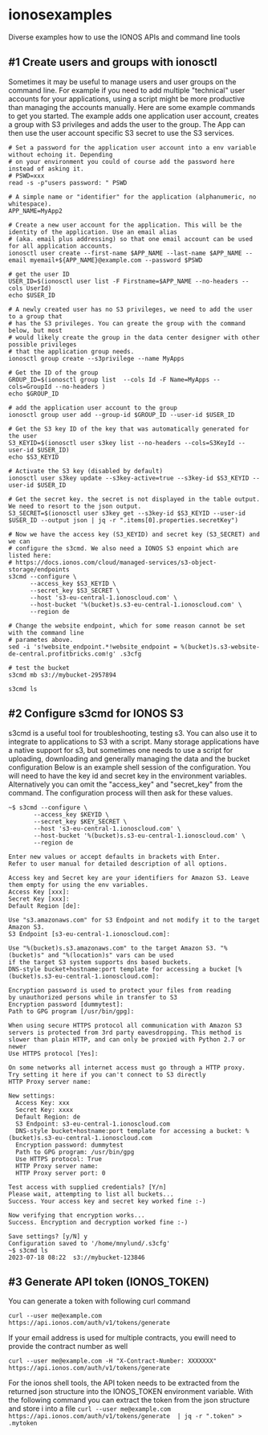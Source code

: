 # ionosexamples
Diverse examples how to use the IONOS APIs and command line tools

## #1 Create users and groups with ionosctl

Sometimes it may be useful to manage users and user groups on the command line. For example if you need to add multiple "technical" user accounts for your applications, using a script might be more productive than managing the accounts manually. Here are some example commands to get you started. The example adds one application user account, creates a group with S3 privileges and adds the user to the group. The App can then use the user account specific S3 secret to use the S3 services.

```
# Set a password for the application user account into a env variable without echoing it. Depending
# on your environment you could of course add the password here instead of asking it.
# PSWD=xxx
read -s -p"users password: " PSWD

# A simple name or "identifier" for the application (alphanumeric, no whitespace).
APP_NAME=MyApp2

# Create a new user account for the application. This will be the identity of the application. Use an email alias
# (aka. email plus addressing) so that one email account can be used for all application accounts.
ionosctl user create --first-name $APP_NAME --last-name $APP_NAME --email myemail+${APP_NAME}@example.com --password $PSWD

# get the user ID
USER_ID=$(ionosctl user list -F Firstname=$APP_NAME --no-headers --cols UserId)
echo $USER_ID

# A newly created user has no S3 privileges, we need to add the user to a group that
# has the S3 privileges. You can greate the group with the command below, but most
# would likely create the group in the data center designer with other possible privileges
# that the application group needs.
ionosctl group create --s3privilege --name MyApps

# Get the ID of the group
GROUP_ID=$(ionosctl group list  --cols Id -F Name=MyApps --cols=GroupId --no-headers )
echo $GROUP_ID

# add the application user account to the group
ionosctl group user add --group-id $GROUP_ID --user-id $USER_ID

# Get the S3 key ID of the key that was automatically generated for the user
S3_KEYID=$(ionosctl user s3key list --no-headers --cols=S3KeyId --user-id $USER_ID)
echo $S3_KEYID

# Activate the S3 key (disabled by default)
ionosctl user s3key update --s3key-active=true --s3key-id $S3_KEYID --user-id $USER_ID

# Get the secret key. the secret is not displayed in the table output. We need to resort to the json output.
S3_SECRET=$(ionosctl user s3key get --s3key-id $S3_KEYID --user-id $USER_ID --output json | jq -r ".items[0].properties.secretKey")

# Now we have the access key (S3_KEYID) and secret key (S3_SECRET) and we can
# configure the s3cmd. We also need a IONOS S3 enpoint which are listed here:
# https://docs.ionos.com/cloud/managed-services/s3-object-storage/endpoints
s3cmd --configure \
      --access_key $S3_KEYID \
      --secret_key $S3_SECRET \
      --host 's3-eu-central-1.ionoscloud.com' \
      --host-bucket '%(bucket)s.s3-eu-central-1.ionoscloud.com' \
      --region de

# Change the website endpoint, which for some reason cannot be set with the command line
# parametes above.
sed -i 's!website_endpoint.*!website_endpoint = %(bucket)s.s3-website-de-central.profitbricks.com!g' .s3cfg

# test the bucket
s3cmd mb s3://mybucket-2957894

s3cmd ls
```


## #2 Configure s3cmd for IONOS S3
s3cmd is a useful tool for troubleshooting, testing s3. You can also use it to integrate to applications to S3 with a script. Many storage applications have a native support for s3, but sometimes one needs to use a script for uploading, downloading and generally managing the data and the bucket configuration Below is an example shell session of the configuration. You will need to have the key id and secret key in the environment variables. Alternatively you can omit the "access_key" and "secret_key" from the command. The configuration process will then ask for these values.

```
~$ s3cmd --configure \
       --access_key $KEYID \
       --secret_key $KEY_SECRET \
       --host 's3-eu-central-1.ionoscloud.com' \
       --host-bucket '%(bucket)s.s3-eu-central-1.ionoscloud.com' \
       --region de

Enter new values or accept defaults in brackets with Enter.
Refer to user manual for detailed description of all options.

Access key and Secret key are your identifiers for Amazon S3. Leave them empty for using the env variables.
Access Key [xxx]:
Secret Key [xxx]:
Default Region [de]:

Use "s3.amazonaws.com" for S3 Endpoint and not modify it to the target Amazon S3.
S3 Endpoint [s3-eu-central-1.ionoscloud.com]:

Use "%(bucket)s.s3.amazonaws.com" to the target Amazon S3. "%(bucket)s" and "%(location)s" vars can be used
if the target S3 system supports dns based buckets.
DNS-style bucket+hostname:port template for accessing a bucket [%(bucket)s.s3-eu-central-1.ionoscloud.com]:

Encryption password is used to protect your files from reading
by unauthorized persons while in transfer to S3
Encryption password [dummytest]:
Path to GPG program [/usr/bin/gpg]:

When using secure HTTPS protocol all communication with Amazon S3
servers is protected from 3rd party eavesdropping. This method is
slower than plain HTTP, and can only be proxied with Python 2.7 or newer
Use HTTPS protocol [Yes]:

On some networks all internet access must go through a HTTP proxy.
Try setting it here if you can't connect to S3 directly
HTTP Proxy server name:

New settings:
  Access Key: xxx
  Secret Key: xxxx
  Default Region: de
  S3 Endpoint: s3-eu-central-1.ionoscloud.com
  DNS-style bucket+hostname:port template for accessing a bucket: %(bucket)s.s3-eu-central-1.ionoscloud.com
  Encryption password: dummytest
  Path to GPG program: /usr/bin/gpg
  Use HTTPS protocol: True
  HTTP Proxy server name:
  HTTP Proxy server port: 0

Test access with supplied credentials? [Y/n]
Please wait, attempting to list all buckets...
Success. Your access key and secret key worked fine :-)

Now verifying that encryption works...
Success. Encryption and decryption worked fine :-)

Save settings? [y/N] y
Configuration saved to '/home/mnylund/.s3cfg'
~$ s3cmd ls
2023-07-18 08:22  s3://mybucket-123846

```

## #3 Generate API token (IONOS_TOKEN)
You can generate a token with following curl command

```curl --user me@example.com https://api.ionos.com/auth/v1/tokens/generate```

If your email address is used for multiple contracts, you ewill need to provide the contract number as well

```curl --user me@example.com -H "X-Contract-Number: XXXXXXX"  https://api.ionos.com/auth/v1/tokens/generate```

For the ionos shell tools, the API token needs to be extracted from the returned json structure into the IONOS_TOKEN environment variable. With the following command you can extract the token from the json structure and store i into a file
```curl --user me@example.com https://api.ionos.com/auth/v1/tokens/generate  | jq -r ".token" > .mytoken```


